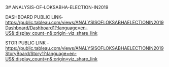 3# ANALYSIS-OF-LOKSABHA-ELECTION-IN2019



DASHBOARD PUBLIC LINK-https://public.tableau.com/views/ANALYSISOFLOKSABHAELECTIONIN2019Dashboard/Dashboard1?:language=en-US&:display_count=n&:origin=viz_share_link

STOR PUBLIC LINK     -https://public.tableau.com/views/ANALYSISOFLOKSABHAELECTIONIN2019StoryBoard/Story1?:language=en-US&:display_count=n&:origin=viz_share_link

